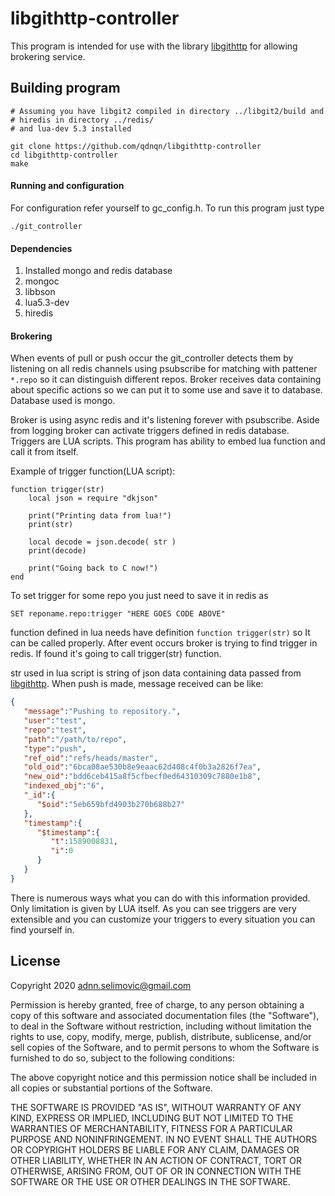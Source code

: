 
# libgithttp-controller
This program is intended for use with the library [libgithttp](https://github.com/qdnqn/libgithttp) for allowing brokering service.

## Building program
```
# Assuming you have libgit2 compiled in directory ../libgit2/build and
# hiredis in directory ../redis/ 
# and lua-dev 5.3 installed

git clone https://github.com/qdnqn/libgithttp-controller
cd libgithttp-controller
make
```
#### Running and configuration
For configuration refer yourself to gc_config.h. To run this program just type
```
./git_controller
```
#### Dependencies

1. Installed mongo and redis database
2. mongoc
3. libbson
4. lua5.3-dev
5. hiredis

#### Brokering
When events of pull or push occur the git_controller detects them by listening on all redis channels using psubscribe for matching with pattener ```*.repo``` so it can distinguish different repos. Broker receives data containing about specific actions so we can put it to some use and save it to database. Database used is mongo. 



Broker is using async redis and it's listening forever with psubscribe. Aside from logging broker can activate triggers defined in redis database. Triggers are LUA scripts. This program has ability to embed lua function and call it from itself.



Example of trigger function(LUA script):
```
function trigger(str)
    local json = require "dkjson"
    
    print("Printing data from lua!")
    print(str)

    local decode = json.decode( str )
    print(decode)

    print("Going back to C now!")
end
```
To set trigger for some repo you just need to save it in redis as
```
SET reponame.repo:trigger "HERE GOES CODE ABOVE"
```
function defined in lua needs have definition ```function trigger(str)``` so It can be called properly.
After event occurs broker is trying to find trigger in redis. If found it's going to call trigger(str) function.

str used in lua script is string of json data containing data passed from [libgithttp](https://github.com/qdnqn/libgithttp).
When push is made, message received can be like:

```json
{
   "message":"Pushing to repository.",
   "user":"test",
   "repo":"test",
   "path":"/path/to/repo",
   "type":"push",
   "ref_oid":"refs/heads/master",
   "old_oid":"6bca08ae530b8e9eaac62d408c4f0b3a2826f7ea",
   "new_oid":"bdd6ceb415a8f5cfbecf0ed64310309c7880e1b8",
   "indexed_obj":"6",
   "_id":{
      "$oid":"5eb659bfd4903b270b688b27"
   },
   "timestamp":{
      "$timestamp":{
         "t":1589008831,
         "i":0
      }
   }
}
```
There is numerous ways what you can do with this information provided. Only limitation is given by LUA itself. As you can see triggers are very extensible and you can customize your triggers to every situation you can find yourself in.


## License
Copyright 2020 adnn.selimovic@gmail.com

Permission is hereby granted, free of charge, to any person obtaining a copy of this software and associated documentation files (the "Software"), to deal in the Software without restriction, including without limitation the rights to use, copy, modify, merge, publish, distribute, sublicense, and/or sell copies of the Software, and to permit persons to whom the Software is furnished to do so, subject to the following conditions:

The above copyright notice and this permission notice shall be included in all copies or substantial portions of the Software.

THE SOFTWARE IS PROVIDED "AS IS", WITHOUT WARRANTY OF ANY KIND, EXPRESS OR IMPLIED, INCLUDING BUT NOT LIMITED TO THE WARRANTIES OF MERCHANTABILITY, FITNESS FOR A PARTICULAR PURPOSE AND NONINFRINGEMENT. IN NO EVENT SHALL THE AUTHORS OR COPYRIGHT HOLDERS BE LIABLE FOR ANY CLAIM, DAMAGES OR OTHER LIABILITY, WHETHER IN AN ACTION OF CONTRACT, TORT OR OTHERWISE, ARISING FROM, OUT OF OR IN CONNECTION WITH THE SOFTWARE OR THE USE OR OTHER DEALINGS IN THE SOFTWARE.

